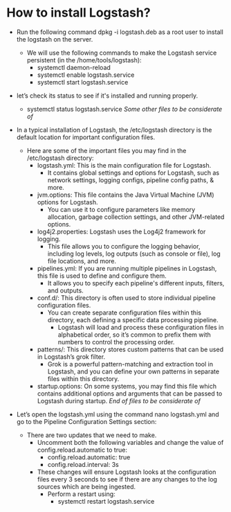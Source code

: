 # How to install Logstash?

* Run the following command dpkg -i logstash.deb as a root user to install the logstash on the server.
  * We will use the following commands to make the Logstash service persistent (in the /home/tools/logstash):
    * systemctl daemon-reload
    * systemctl enable logstash.service
    * systemctl start logstash.service

* let’s check its status to see if it's installed and running properly.
  * systemctl status logstash.service
*Some other files to be considerate of*
* In a typical installation of Logstash, the /etc/logstash directory is the default location for important configuration files.
  * Here are some of the important files you may find in the /etc/logstash directory:
    * logstash.yml: This is the main configuration file for Logstash.
      * It contains global settings and options for Logstash, such as network settings, logging configs, pipeline config paths, & more.
    * jvm.options: This file contains the Java Virtual Machine (JVM) options for Logstash.
      * You can use it to configure parameters like memory allocation, garbage collection settings, and other JVM-related options.
    * log4j2.properties: Logstash uses the Log4j2 framework for logging.
      * This file allows you to configure the logging behavior, including log levels, log outputs (such as console or file), log file locations, and more.
    * pipelines.yml: If you are running multiple pipelines in Logstash, this file is used to define and configure them.
      * It allows you to specify each pipeline's different inputs, filters, and outputs.
    * conf.d/: This directory is often used to store individual pipeline configuration files.
      * You can create separate configuration files within this directory, each defining a specific data processing pipeline.
        * Logstash will load and process these configuration files in alphabetical order, so it’s common to prefix them with numbers to control the processing order.
    * patterns/: This directory stores custom patterns that can be used in Logstash’s grok filter.
      * Grok is a powerful pattern-matching and extraction tool in Logstash, and you can define your own patterns in separate files within this directory.
    * startup.options: On some systems, you may find this file which contains additional options and arguments that can be passed to Logstash during startup.
*End of files to be considerate of*

* Let’s open the logstash.yml using the command nano logstash.yml and go to the Pipeline Configuration Settings section:
  * There are two updates that we need to make.
    * Uncomment both the following variables and change the value of config.reload.automatic to true:
      * config.reload.automatic: true
      * config.reload.interval: 3s
    * These changes will ensure Logstash looks at the configuration files every 3 seconds to see if there are any changes to the log sources which are being ingested.
      * Perform a restart using:
        * systemctl restart logstash.service
